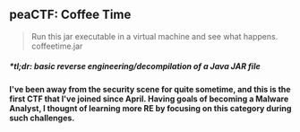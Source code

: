 ## peaCTF: Coffee Time
> Run this jar executable in a virtual machine and see what happens. coffeetime.jar

##### *tl;dr: basic reverse engineering/decompilation of a Java JAR file
#### I've been away from the security scene for quite sometime, and this is the first CTF that I've joined since April. Having goals of becoming a Malware Analyst, I thougnt of learning more RE by focusing on this category during such challenges. 
